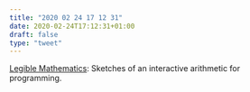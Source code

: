 ```yaml
---
title: "2020 02 24 17 12 31"
date: 2020-02-24T17:12:31+01:00
draft: false
type: "tweet"
---
```

[Legible Mathematics](http://glench.com/LegibleMathematics/): Sketches of an interactive arithmetic for programming.
